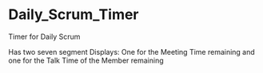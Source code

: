 # Daily_Scrum_Timer
Timer for Daily Scrum 

Has two seven segment Displays:
One for the Meeting Time remaining
and one for the Talk Time of the Member remaining
